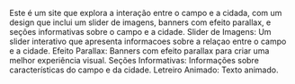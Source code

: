 Este é um site que explora a interação entre o campo e a cidada, com um design que inclui um slider de imagens, banners com efeito parallax, e seções informativas sobre o campo e a cidade.
Slider de Imagens: Um slider interativo que apresenta informacoes sobre a relaçao entre o campo e a cidade.
Efeito Parallax: Banners com efeito parallax para criar uma melhor experiência visual.
Seções Informativas: Informações sobre características do campo e da cidade.
Letreiro Animado: Texto animado.

